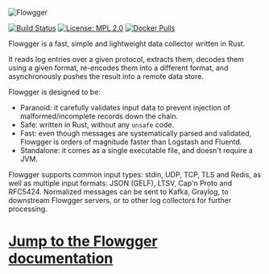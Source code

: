 
![Flowgger](https://raw.github.com/jedisct1/flowgger/master/flowgger.png)

[![Build Status](https://travis-ci.org/jedisct1/flowgger.svg?branch=master)](https://travis-ci.org/jedisct1/flowgger) [![License: MPL 2.0](https://img.shields.io/badge/License-MPL%202.0-brightgreen.svg)](https://github.com/jedisct1/flowgger/blob/master/LICENSE) [![Docker Pulls](https://img.shields.io/docker/pulls/mashape/kong.svg)](https://hub.docker.com/r/jedisct1/flowgger)

Flowgger is a fast, simple and lightweight data collector written in Rust.

It reads log entries over a given protocol, extracts them, decodes them using a
given format, re-encodes them into a different format, and asynchronously pushes
the result into a remote data store.

Flowgger is designed to be:
- Paranoid: it carefully validates input data to prevent injection of
malformed/incomplete records down the chain.
- Safe: written in Rust, without any `unsafe` code.
- Fast: even though messages are systematically parsed and validated, Flowgger
is orders of magnitude faster than Logstash and Fluentd.
- Standalone: it comes as a single executable file, and doesn't require a JVM.

Flowgger supports common input types: stdin, UDP, TCP, TLS and Redis,
as well as multiple input formats: JSON (GELF), LTSV, Cap'n Proto and
RFC5424. Normalized messages can be sent to Kafka, Graylog, to downstream
Flowgger servers, or to other log collectors for further processing.

# [Jump to the Flowgger documentation](https://github.com/jedisct1/flowgger/wiki)

